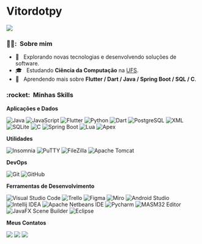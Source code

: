 # Vitordotpy
![](https://komarev.com/ghpvc/?username=Vitordotpy&color=006bed)

<h3> 🙇‍♂️: &nbsp;Sobre mim </h3>

- 🤔 &nbsp; Explorando novas tecnologias e desenvolvendo soluções de software.
- 🎓 &nbsp; Estudando **Ciência da Computação** na <a href="https://www.ufs.br">UFS</a>.
- 🌱 &nbsp; Aprendendo mais sobre **Flutter / Dart / Java / Spring Boot / SQL / C**.

<h3> :rocket: &nbsp;Minhas Skills </h3>

**Aplicações e Dados**

  ![Java](https://img.shields.io/badge/-Java-333333?style=flat&logo=Java&logoColor=007396)
  ![JavaScript](https://img.shields.io/badge/-JavaScript-333333?style=flat&logo=javascript)
  ![Flutter](https://img.shields.io/badge/-Flutter-333333?style=flat&logo=Flutter)
  ![Python](https://img.shields.io/badge/-Python-333333?style=flat&logo=Python)
  ![Dart](https://img.shields.io/badge/-Dart-333333?style=flat&logo=Dart)
  ![PostgreSQL](https://img.shields.io/badge/-PostgreSQL-333333?style=flat&logo=PostgreSQL)
  ![XML](https://img.shields.io/badge/-XML-333333?style=flat&logo=XML)
  ![SQLite](https://img.shields.io/badge/-SQLite-333333?style=flat&logo=SQLite)
  ![C](https://img.shields.io/badge/-C-333333?style=flat&logo=C)
  ![Spring Boot](https://img.shields.io/badge/-Spring%20Boot-333333?style=flat&logo=SpringBoot)
  ![Lua](https://img.shields.io/badge/-Lua-333333?style=flat&logo=Lua)
  ![Apex](https://img.shields.io/badge/-Apex-333333?style=flat&logo=Apex)
  
**Utilidades**

  ![Insomnia](https://img.shields.io/badge/-Insomnia-333333?style=flat&logo=insomnia)
  ![PuTTY](https://img.shields.io/badge/-PuTTY-333333?style=flat&logo=PuTTY)
  ![FileZilla](https://img.shields.io/badge/-FileZilla-333333?style=flat&logo=FileZilla)
  ![Apache Tomcat](https://img.shields.io/badge/-Apache%20Tomcat-333333?style=flat&logo=ApacheTomcat)

**DevOps**

  ![Git](https://img.shields.io/badge/-Git-333333?style=flat&logo=git)
  ![GitHub](https://img.shields.io/badge/-GitHub-333333?style=flat&logo=github)

**Ferramentas de Desenvolvimento**

  ![Visual Studio Code](https://img.shields.io/badge/-Visual%20Studio%20Code-333333?style=flat&logo=visual-studio-code&logoColor=007ACC)
  ![Trello](https://img.shields.io/badge/-Trello-333333?style=flat&logo=trello&logoColor=007ACC)
  ![Figma](https://img.shields.io/badge/-Figma-333333?style=flat&logo=figma&logoColor=007ACC)
  ![Miro](https://img.shields.io/badge/-Miro-333333?style=flat&logo=Miro)
  ![Android Studio](https://img.shields.io/badge/-Android%20Studio-333333?style=flat&logo=AndroidStudio)
  ![Intellij IDEA](https://img.shields.io/badge/-Intellij%20IDEA-333333?style=flat&logo=IntellijIDEA)
  ![Apache Netbeans IDE](https://img.shields.io/badge/-Apache%20Netbeans%20IDE-333333?style=flat&logo=ApacheNetbeansIDE)
  ![Pycharm](https://img.shields.io/badge/-Pycharm-333333?style=flat&logo=Pycharm)
  ![MASM32 Editor](https://img.shields.io/badge/-MASM32%20Editor-333333?style=flat&logo=MASM32)
  ![JavaFX Scene Builder](https://img.shields.io/badge/-JavaFX%20Scene%20Builder-333333?style=flat&logo=JavaFXSceneBuilder)
  ![Eclipse](https://img.shields.io/badge/-Eclipse-333333?style=flat&logo=Eclipse)

**Meus Contatos**

<a href = "mailto:v.program.py@gmail.com"><img src="https://img.shields.io/badge/-Gmail-%233333?style=for-the-badge&logo=gmail&logoColor=red" target="_blank"></a>
<a href = "https://br.linkedin.com/in/vitor-manoel-santos-moura-7a4b89205"><img src="https://img.shields.io/badge/-Linkedin-%233333?style=for-the-badge&logo=linkedin&logoColor=blue" target="_blank"></a>
<a href = "https://instagram.com/vitor_sntsm?igshid=YmMyMTA2M2Y="><img src="https://img.shields.io/badge/-Instagram-%233333?style=for-the-badge&logo=instagram&logoColor=wine" target="_blank"></a>

